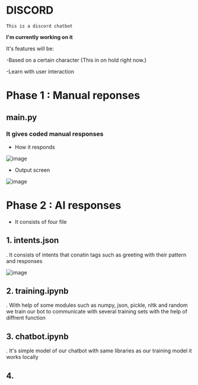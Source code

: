 # DISCORD
`This is a discord chatbot`

**I'm currently working on it**

It's features will be:


-Based on a certain character {This in on hold right now.}


-Learn with user interaction

# Phase 1 : Manual reponses

## main.py

### It gives coded manual responses

- How it responds


![image](https://user-images.githubusercontent.com/112793420/215008269-1a741ce6-9190-412e-84e9-a3ec8fe25cf4.png)


- Output screen


![image](https://user-images.githubusercontent.com/112793420/215008435-4374f473-9611-442e-8f0e-90fb46f8645f.png)


# Phase 2 : AI responses

- It consists of four file


## 1. intents.json

. It consists of intents that conatin tags such as greeting with their pattern and responses

![image](https://user-images.githubusercontent.com/112793420/215011158-8a0a392c-3291-435b-aac5-9490a7708e65.png)


## 2. training.ipynb

. With help of some modules such as numpy, json, pickle, nltk and random we train our bot to communicate with several training sets with the help of diffrent function

## 3. chatbot.ipynb

. It's simple model of our chatbot with same libraries as our training model it works locally

## 4.
